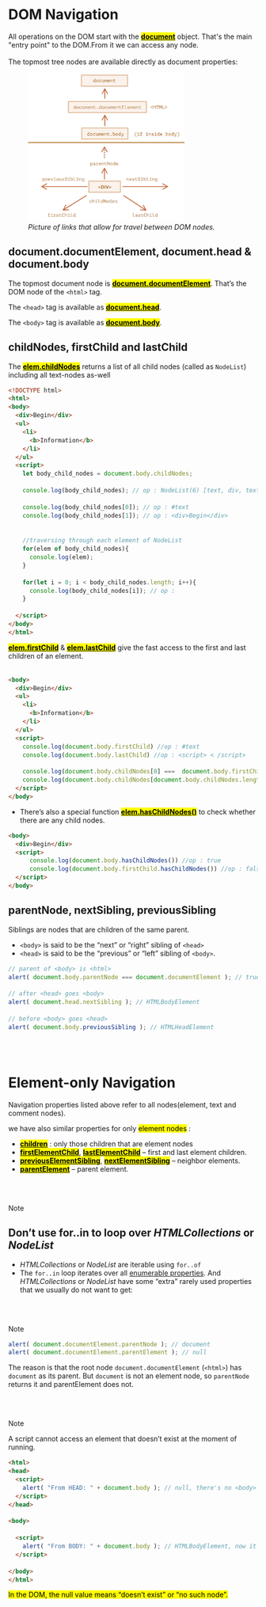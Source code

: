 # DOM Navigation
All operations on the DOM start with the <mark><ins>**document**</ins></mark> object. That's the main "entry point" to the DOM.From it we can access any node.<br><br>
The topmost tree nodes are available directly as document properties:

<figure>
    <img src="./assets/dom-nodes-1.png" height="300px">
    <figcaption>
        <i>Picture of links that allow for travel between DOM nodes.</i>
    </figcaption>
</figure>




## document.documentElement, document.head & document.body
The topmost document node is <mark><ins>**document.documentElement**</ins></mark>. That’s the DOM node of the `<html>` tag.

The `<head>` tag is available as <mark><ins>**document.head**</ins></mark>.

The `<body>` tag is available as <mark><ins>**document.body**</ins></mark>.




## childNodes, firstChild and lastChild
The <mark><ins>**elem.childNodes**</ins></mark> returns a list of all child nodes (called as `NodeList`) including all text-nodes as-well

```html
<!DOCTYPE html>
<html>
<body>
  <div>Begin</div>
  <ul>
    <li>
      <b>Information</b>
    </li>
  </ul>
  <script>
    let body_child_nodes = document.body.childNodes;
    
    console.log(body_child_nodes); // op : NodeList(6) [text, div, text, ul, text, script]

    console.log(body_child_nodes[0]); // op : #text
    console.log(body_child_nodes[1]); // op : <div>Begin</div>


    //traversing through each element of NodeList
    for(elem of body_child_nodes){
      console.log(elem);
    }

    for(let i = 0; i < body_child_nodes.length; i++){
      console.log(body_child_nodes[i]); // op : 
    }

  </script>
</body>
</html>
```

<mark><ins>**elem.firstChild**</ins></mark> & <mark><ins>**elem.lastChild**</ins></mark> give the fast access to the first and last children of an element.

```html

<body>
  <div>Begin</div>
  <ul>
    <li>
      <b>Information</b>
    </li>
  </ul>
  <script>
    console.log(document.body.firstChild) //op : #text
    console.log(document.body.lastChild) //op : <script> < /script>

    console.log(document.body.childNodes[0] ===  document.body.firstChild); // op : true
    console.log(document.body.childNodes[document.body.childNodes.length - 1] ===  document.body.lastChild); // op : true
  </script>
</body>

```

 - There’s also a special function <mark><ins>**elem.hasChildNodes()**</ins></mark> to check whether there are any child nodes.
  ``` html
  <body>
    <div>Begin</div>
    <script>
        console.log(document.body.hasChildNodes()) //op : true
        console.log(document.body.firstChild.hasChildNodes()) //op : false
    </script>
</body>
  ```



## parentNode, nextSibling, previousSibling
Siblings are nodes that are children of the same parent.
- `<body>` is said to be the “next” or “right” sibling of `<head>`
- `<head>` is said to be the “previous” or “left” sibling of `<body>`.

```js
// parent of <body> is <html>
alert( document.body.parentNode === document.documentElement ); // true

// after <head> goes <body>
alert( document.head.nextSibling ); // HTMLBodyElement

// before <body> goes <head>
alert( document.body.previousSibling ); // HTMLHeadElement
```


<br><br>
# Element-only Navigation
Navigation properties listed above refer to all nodes(element, text and comment nodes).

we have also similar properties for only <mark>element nodes</mark> : 
- <mark><ins>**children**</ins></mark> : only those children that are element nodes
- <mark><ins>**firstElementChild**</ins></mark>, <mark><ins>**lastElementChild**</ins></mark> – first and last element children.
- <mark><ins>**previousElementSibling**</ins></mark>, <mark><ins>**nextElementSibling**</ins></mark> – neighbor elements.
- <mark><ins>**parentElement**</ins></mark> – parent element.




<br><br>
> [!NOTE]
> ## Don’t use for..in to loop over *HTMLCollections* or *NodeList*
> - *HTMLCollections* or *NodeList* are iterable using `for..of`
> - The `for..in` loop iterates over all <ins>enumerable properties</ins>. And *HTMLCollections* or *NodeList* have some “extra” rarely used properties that we usually do not want to get:




<br><br>
> [!NOTE]
> ```js
> alert( document.documentElement.parentNode ); // document
> alert( document.documentElement.parentElement ); // null
>```
>The reason is that the root node `document.documentElement` (`<html>`) has `document` as its parent. But `document` is not an element node, so `parentNode` returns it and parentElement does not.



<br><br>
> [!NOTE]
> A script cannot access an element that doesn’t exist at the moment of running.
> ```html
> <html>
> <head>
>   <script>
>     alert( "From HEAD: " + document.body ); // null, there's no <body> yet
>   </script>
> </head>
> 
> <body>
> 
>   <script>
>     alert( "From BODY: " + document.body ); // HTMLBodyElement, now it exists
>   </script>
> 
> </body>
> </html>
> ```
> <mark>In the DOM, the null value means “doesn’t exist” or “no such node”.</mark>
